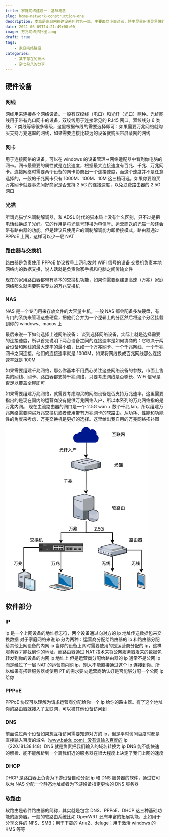 ```yaml
---
title: 家庭网络建设一：基础概念
slug: home-network-construction-one
description: 本篇是家庭网络建设系列的第一篇，主要面向小白读者，博主尽量用浅显易懂的语言介绍家庭网络搭建中的一些基础知识与概念
date: 2021-06-09T14:21:49+08:00
image: 万兆网络拓扑图.png
draft: true
tags:
    - 家庭网络建设
categories:
    - 某不存在的技术
    - 杂七杂八的分享
---
```


## 硬件设备

### 网线

网线用来连接各个网络设备。一般有双绞线（电口）和光纤（光口）两种。光纤网线用于带有光口网卡的设备，双绞线用于连接常见的 RJ45 网口。双绞线分 6 类线、7 类线等等很多等级，这里根据布线的需要选择即可：如果需要万兆网络就购买支持万兆速率的网线，如果需要连接比较远的设备就购买带屏蔽网的网线

### 网卡

用于连接网络的设备，可以在 windows 的设备管理->网络适配器中看到你电脑的网卡。网卡最重要的属性就是连接速度，根据最大连接速度有百兆、千兆、万兆网卡。连接网络时需要两个设备的网卡协商出一个连接速度，而这个速度并不是任意选择的，一般的千兆网卡只有 1000M、100M、10M 这三档可选。如果你要购买万兆网卡就要事先问好商家是否支持 2.5G 的连接速度，以免浪费路由器的 2.5G 网口

### 光猫

所谓光猫学名调制解调器，和 ADSL 时代的猫本质上没有什么区别，只不过是把电话线换成了光纤。它的作用是将光信号转换为电信号。运营商送的光猫一般还会带有路由器的功能。但是建议只使用它的调制解调能力即桥接模式，路由器通过 PPPoE 上网，这样可以少一层 NAT

### 路由器与交换机

路由器是负责使用 PPPoE 协议拨号上网和发射 WiFi 信号的设备
交换机负责本地网络内的数据交换，说人话就是负责你家手机和电脑之间传输文件

现在的家用路由器都带有基本的交换机功能，如果你需要组建更高速（万兆）家庭网络那么就需要购买专业的万兆交换机

### NAS

NAS 是一个专门用来存放文件的大容量主机。一般 NAS 都会配备多块硬盘，有专门的系统来管理这些硬盘，把他们合并为一个逻辑上的分区然后将这个分区挂载到你的 windows、macos 上

最后来说一下如何选择上述网络设备：
谈到选择网络设备，实际上就是选择需要的连接速度，所以首先说明下两台设备之间的连接速率是如何协商的：它取决于两台设备和网线的最大速率的最小值，比如一个万兆网卡、一个千兆网线、一个千兆网卡之间连接，他们的连接速率就是 1000M，如果将网线换成百兆网线那么连接速率就是 100M

如果需要组建千兆网络，那么你基本不用费心关注这些网络设备的参数，市面上售卖的网线、网卡、路由器都支持千兆网络，只要考虑网线是否够长、WiFi 信号是否足以覆盖全屋即可

如果需要组建万兆网络，就需要考虑购买的网络设备是否支持万兆速率。这里需要指出的是现在国内的运营商没有提供万兆网络入户，所以本系列的万兆网络指的是万兆内网。
现在主流路由器的网口是一个 2.5G wan + 数个千兆 lan，所以组建万兆网络需要购买万兆交换机或者使用带有万兆网卡的软路由。从功耗、性能和功能性的角度来考虑，万兆交换机是更好的选择。这里给出我自用的万兆网络拓补图

![万兆网络拓扑图](万兆网络拓扑图.png)

## 软件部分

### IP

ip 是一个上网设备的地址标志符，两个设备通过向对方的 ip 地址传送数据包来交换数据
对于家庭网络来说 ip 分为两种：运营商分配给路由器的 ip 和路由器分配给其他上网设备的内网 ip
当你的设备上网时需要使用的是运营商分配的 ip，这样服务器才能找到你的地址，而路由器通过 NAT 技术来将公网服务器发来的数据包转发到你的设备的内网 ip 地址上
但是运营商分配给路由器的 ip 通常不是公网 ip 而是经过了一层 NAT 的运营商内网 ip，别人不能直接通过这个 ip 连接到你。所以如果有搭建服务器或使用 PT 的需求要向运营商确认好是否能够分配一个公网 ip 给你

### PPPoE

PPPoE 协议可以理解为请求运营商分配给你一个 ip 给你的路由器。有了这个地址你的路由器就接入了互联网，可以被其他设备访问到

### DNS

前面说过两个设备如果想互相访问需要知道对方的 ip，但是平时访问百度时都是直接输入百度的域名（www.baidu.com）没有谁输入百度的 ip（220.181.38.148）DNS 就是负责把我们输入的域名转换为 ip
DNS 能不能快速的解析、能不能解析到一个离我们近的服务器在很大程度上决定了我们上网的速度

### DHCP

DHCP 是路由器上负责为下游设备自动分配 ip 和 DNS 服务器的软件，通过它可以为 NAS 分配一个静态地址或者为下游设备指定更快的 DNS 服务器

### 软路由

软路由是软件路由器的简称，其实就是包含 DNS、PPPoE、DHCP 这三种基础功能的服务器。一般的软路由系统比如 OpenWRT 还有丰富的拓展功能，比如用于分享文件的 NFS、SMB；用于下载的 Aria2、deluge；用于激活 windows 的 KMS 等等